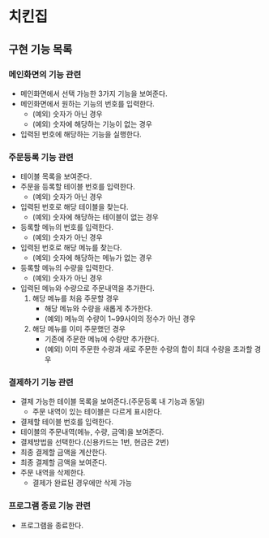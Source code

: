 # 치킨집

## 구현 기능 목록

### 메인화면의 기능 관련
- 메인화면에서 선택 가능한 3가지 기능을 보여준다.
- 메인화면에서 원하는 기능의 번호를 입력한다.
    - (예외) 숫자가 아닌 경우
    - (예외) 숫자에 해당하는 기능이 없는 경우
- 입력된 번호에 해당하는 기능을 실행한다.

### 주문등록 기능 관련
- 테이블 목록을 보여준다.
- 주문을 등록할 테이블 번호를 입력한다.
    - (예외) 숫자가 아닌 경우
- 입력된 번호로 해당 테이블을 찾는다.
    - (예외) 숫자에 해당하는 테이블이 없는 경우
- 등록할 메뉴의 번호를 입력한다.
    - (예외) 숫자가 아닌 경우
- 입력된 번호로 해당 메뉴를 찾는다.
    - (예외) 숫자에 해당하는 메뉴가 없는 경우
- 등록할 메뉴의 수량을 입력한다.
    - (예외) 숫자가 아닌 경우
- 입력된 메뉴와 수량으로 주문내역을 추가한다.
    1. 해당 메뉴를 처음 주문할 경우
        - 해당 메뉴와 수량을 새롭게 추가한다.
        - (예외) 메뉴의 수량이 1~99사이의 정수가 아닌 경우
    2. 해당 메뉴를 이미 주문했던 경우
        - 기존에 주문한 메뉴에 수량만 추가한다.
        - (예외) 이미 주문한 수량과 새로 주문한 수량의 합이 최대 수량을 초과할 경우
    
### 결제하기 기능 관련
- 결제 가능한 테이블 목록을 보여준다.(주문등록 내 기능과 동일)
    - 주문 내역이 있는 테이블은 다르게 표시한다.
- 결제할 테이블 번호를 입력한다.
- 테이블의 주문내역(메뉴, 수량, 금액)을 보여준다.
- 결제방법을 선택한다.(신용카드는 1번, 현금은 2번)
- 최종 결제할 금액을 계산한다.
- 최종 결제할 금액을 보여준다.
- 주문 내역을 삭제한다.
    - 결제가 완료된 경우에만 삭제 가능
    
### 프로그램 종료 기능 관련
- 프로그램을 종료한다.
    